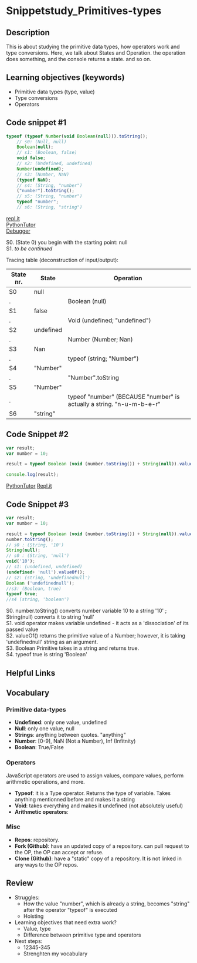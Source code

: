 # Snippetstudy_Primitives-types

## Description
This is about studying the primitive data types, how operators work and type conversions. Here, we talk about States and Operation. the operation does something, and the console returns a state. and so on.

<!---
personal note: use ctrl+f and lookup "continued" to find where you haven't finish.
-->

## Learning objectives (keywords)
* Primitive data types (type, value)
* Type conversions
* Operators

## Code snippet #1
```js
typeof (typeof Number(void Boolean(null))).toString();
    // s0: (Null, null)
    Boolean(null);
    // s1: (Boolean, false)
    void false;
    // s2: (Undefined, undefined)
    Number(undefined);
    // s3: (Number, NaN)
    (typeof NaN);
    // s4: (String, "number")
    ("number").toString();
    // s5: (String, "number")
    typeof "number";
    // s6: (String, "string")
```
[repl.it](https://repl.it/@colevandersWands/primitive-types)  
[PythonTutor](https://goo.gl/QahvNv)  
[Debugger](https://www.w3schools.com/code/tryit.asp?filename=FU1BIF6VJMS4) 
   
S0. (State 0) you begin with the starting point: null   
S1. _to be continued_
   
Tracing table (deconstruction of input/output):
   
State nr. | State | Operation
------------|------------ | -------------
S0  | null |  
 . |  | Boolean (null)
S1 | false | 
. | | Void (undefined; "undefined")
S2 | undefined | 
. |  | Number (Number; Nan)
S3 | Nan | 
. |  | typeof (string; "Number")
S4 | "Number" | 
. | | "Number".toString
S5| "Number" | 
. | | typeof "number" (BECAUSE "number" is actually a string. "n-u-m-b-e-r"
S6 | "string" | 

## Code Snippet #2
````js
var result;
var number = 10;

result = typeof Boolean (void (number.toString()) + String(null)).valueOf();

console.log(result);

````
[PythonTutor](http://www.pythontutor.com/javascript.html#code=var%20result%3B%0Avar%20number%20%3D%2010%3B%0A%0Aresult%20%3D%20typeof%20Boolean%20%28void%20%28number.toString%28%29%29%20%2B%20String%28null%29%29.valueOf%28%29%3B%0A%0Aconsole.log%28result%29%3B&curInstr=4&mode=display&origin=opt-frontend.js&py=js&rawInputLstJSON=%5B%5D)
[Repl.it](https://repl.it/@Joaoviana/CodeSnippet)
## Code Snippet #3
````js
var result;
var number = 10;

result = typeof Boolean (void (number.toString()) + String(null)).valueOf();
number.toString();
// s0 : (String, '10')
String(null);
// s0 : (String, 'null')
void('10');
// s1: (undefined, undefined)
(undefined+ 'null').valueOf();
// s2: (string, 'undefinednull')
Boolean ('undefinednull');
//s3: (Boolean, true)
typeof true;
//s4 (string, 'boolean')
````
S0. number.toString() converts number variable 10 to a string '10' ; String(null) converts it to string 'null'   
S1. void operator makes variable undefined - it acts as a 'dissociation' of its passed value   
S2. valueOf() returns the primitive value of a Number; however, it is taking 'undefinednull' string as an argument.   
S3. Boolean Primitive takes in a string and returns true.   
S4. typeof true is string 'Boolean'   
  
## Helpful Links

## Vocabulary

### Primitive data-types
- **Undefined**: only one value, undefined  
- **Null**: only one value, null   
- **Strings**: anything between quotes. "anything"   
- **Number**: [0-9], NaN (Not a Number), Inf (Infitnity)  
- **Boolean**: True/False   

### Operators
JavaScript operators are used to assign values, compare values, perform arithmetic operations, and more.   
- **Typeof**: it is a Type operator. Returns the type of variable. Takes anything mentionned before and makes it a string   
- **Void**: takes everything and makes it undefined (not absolutely useful)   
- **Arithmetic operators**:

### Misc
- **Repos**: repository.   
- **Fork (Github)**: have an updated copy of a repository. can pull request to the OP, the OP can accept or refuse.   
- **Clone (Github)**: have a "static" copy of a repository. It is not linked in any ways to the OP repos.   

## Review
* Struggles: 
  * How the value "number", which is already a string, becomes "string" after the operator "typeof" is executed
  * Hoisting
* Learning objectives that need extra work?   
  * Value, type
  * Difference between primitive type and operators
* Next steps: 
  * 12345-345
  * Strenghten my vocabulary
  
